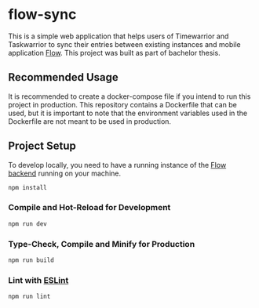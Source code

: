 # flow-sync
This is a simple web application that helps users of Timewarrior and Taskwarrior to sync their entries between existing instances and mobile application [Flow](https://github.com/benciks/flow-native). This project was built as part of bachelor thesis.

## Recommended Usage
It is recommended to create a docker-compose file if you intend to run this project in production. This repository contains a Dockerfile that can be used, but it is important to note that the environment variables used in the Dockerfile are not meant to be used in production.

## Project Setup
To develop locally, you need to have a running instance of the [Flow backend](https://github.com/benciks/flow-backend) running on your machine.

```sh
npm install
```

### Compile and Hot-Reload for Development

```sh
npm run dev
```

### Type-Check, Compile and Minify for Production

```sh
npm run build
```

### Lint with [ESLint](https://eslint.org/)

```sh
npm run lint
```
